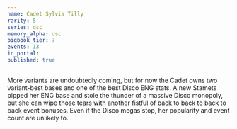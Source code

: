 ```yaml
---
name: Cadet Sylvia Tilly
rarity: 5
series: dsc
memory_alpha: dsc
bigbook_tier: 7
events: 13
in_portal:
published: true
---
```


More variants are undoubtedly coming, but for now the Cadet owns two variant-best bases and one of the best Disco ENG stats. A new Stamets pipped her ENG base and stole the thunder of a massive Disco monopoly, but she can wipe those tears with another fistful of back to back to back to back event bonuses. Even if the Disco megas stop, her popularity and event count are unlikely to.
